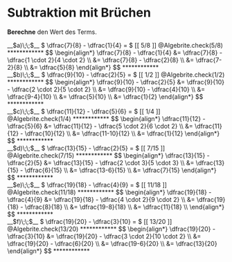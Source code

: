 <!--
version:  0.0.1

language: de

@style
input {
    text-align: center;
}

.flex-container {
    display: flex;
    flex-wrap: wrap;
    align-items: stretch;
    gap: 20px;
}

.flex-child {
    flex: 1;
    min-width: 350px;
    margin-right: 20px;
}

@media (max-width: 400px) {
    .flex-child {
        flex: 100%;
        margin-right: 0;
    }
}
@end

formula: \carry   \textcolor{red}{\scriptsize #1}
formula: \digit   \rlap{\carry{#1}}\phantom{#2}#2
formula: \permil  \text{‰}

import: https://raw.githubusercontent.com/LiaTemplates/Tikz-Jax/main/README.md

script: https://cdn.jsdelivr.net/gh/LiaTemplates/Tikz-Jax@main/dist/index.js

import: https://raw.githubusercontent.com/liaTemplates/algebrite/master/README.md

import: https://raw.githubusercontent.com/LiaTemplates/GGBScript/refs/heads/main/README.md


tags: Bruchrechnung, Subtraktion, sehr leicht, sehr niedrig, Berechne

comment: Subtrahiere verwandte Brüche.

author: Martin Lommatzsch

-->




# Subtraktion mit Brüchen




**Berechne** den Wert des Terms.



<section class="flex-container">

<div class="flex-child">
<!-- data-solution-button="5"-->
__$a)\;\;$__ $  \dfrac{7}{8} - \dfrac{1}{4} = $ [[  5/8  ]]
@Algebrite.check(5/8)
************
$$
\begin{align*}
\dfrac{7}{8} - \dfrac{1}{4} &= \dfrac{7}{8} - \dfrac{1 \cdot 2}{4 \cdot 2} \\
&= \dfrac{7}{8} - \dfrac{2}{8} \\
&= \dfrac{7-2}{8} \\
&= \dfrac{5}{8}
\end{align*}
$$
************
</div>

<div class="flex-child">
<!-- data-solution-button="5"-->
__$b)\;\;$__ $  \dfrac{9}{10} - \dfrac{2}{5} = $ [[  1/2  ]]
@Algebrite.check(1/2)
************
$$
\begin{align*}
\dfrac{9}{10} - \dfrac{2}{5} &= \dfrac{9}{10} - \dfrac{2 \cdot 2}{5 \cdot 2} \\
&= \dfrac{9}{10} - \dfrac{4}{10} \\
&= \dfrac{9-4}{10} \\
&= \dfrac{5}{10} \\
&= \dfrac{1}{2}
\end{align*}
$$
************
</div>

<div class="flex-child">
<!-- data-solution-button="5"-->
__$c)\;\;$__ $  \dfrac{11}{12} - \dfrac{5}{6} = $ [[  1/4  ]]
@Algebrite.check(1/4)
************
$$
\begin{align*}
\dfrac{11}{12} - \dfrac{5}{6} &= \dfrac{11}{12} - \dfrac{5 \cdot 2}{6 \cdot 2} \\
&= \dfrac{11}{12} - \dfrac{10}{12} \\
&= \dfrac{11-10}{12} \\
&= \dfrac{1}{12}
\end{align*}
$$
************
</div>

<div class="flex-child">
<!-- data-solution-button="5"-->
__$d)\;\;$__ $  \dfrac{13}{15} - \dfrac{2}{5} = $ [[  7/15  ]]
@Algebrite.check(7/15)
************
$$
\begin{align*}
\dfrac{13}{15} - \dfrac{2}{5} &= \dfrac{13}{15} - \dfrac{2 \cdot 3}{5 \cdot 3} \\
&= \dfrac{13}{15} - \dfrac{6}{15} \\
&= \dfrac{13-6}{15} \\
&= \dfrac{7}{15}
\end{align*}
$$
************
</div>

<div class="flex-child">
<!-- data-solution-button="5"-->
__$e)\;\;$__ $  \dfrac{19}{18} - \dfrac{4}{9} = $ [[  11/18  ]]
@Algebrite.check(11/18)
************
$$
\begin{align*}
\dfrac{19}{18} - \dfrac{4}{9} &= \dfrac{19}{18} - \dfrac{4 \cdot 2}{9 \cdot 2} \\
&= \dfrac{19}{18} - \dfrac{8}{18} \\
&= \dfrac{19-8}{18} \\
&= \dfrac{11}{18} \\
\end{align*}
$$
************
</div>

<div class="flex-child">
<!-- data-solution-button="5"-->
__$f)\;\;$__ $  \dfrac{19}{20} - \dfrac{3}{10} = $ [[  13/20  ]]
@Algebrite.check(13/20)
************
$$
\begin{align*}
\dfrac{19}{20} - \dfrac{3}{10} &= \dfrac{19}{20} - \dfrac{3 \cdot 2}{10 \cdot 2} \\
&= \dfrac{19}{20} - \dfrac{6}{20} \\
&= \dfrac{19-6}{20} \\
&= \dfrac{13}{20}
\end{align*}
$$
************
</div>

</section>






